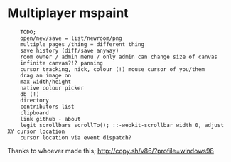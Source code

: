 Multiplayer mspaint
===

```
    TODO;
    open/new/save = list/newroom/png
    multiple pages /thing = different thing
    save history (diff/save anyway)
    room owner / admin menu / only admin can change size of canvas
    infinite canvas?!? panning
    cursor tracking, nick, colour (!) mouse cursor of you/them
    drag an image on
    max width/height
    native colour picker
    db (!)
    directory
    contributors list
    clipboard
    link github - about
    legit scrollbars scrollTo(); ::-webkit-scrollbar width 0, adjust XY cursor location
    cursor location via event dispatch?
```

Thanks to whoever made this; http://copy.sh/v86/?profile=windows98
